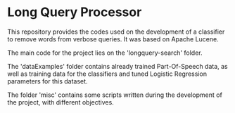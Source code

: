 # Long Query Processor

This repository provides the codes used on the development of a classifier to remove words from verbose queries. It was based on Apache Lucene.

The main code for the project lies on the 'longquery-search' folder.

The 'dataExamples' folder contains already trained Part-Of-Speech data, as well as training data for the classifiers and tuned Logistic Regression parameters for this dataset.

The folder 'misc' contains some scripts written during the development of the project, with different objectives.
